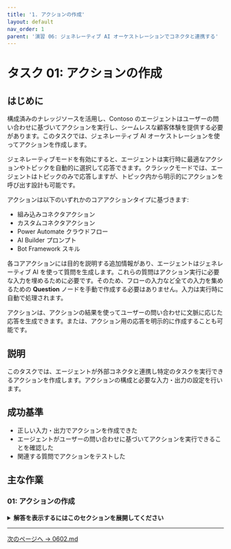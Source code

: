```yaml
---
title: '1. アクションの作成'
layout: default
nav_order: 1
parent: '演習 06: ジェネレーティブ AI オーケストレーションでコネクタと連携する'
---
```


# タスク 01: アクションの作成

## はじめに

構成済みのナレッジソースを活用し、Contoso のエージェントはユーザーの問い合わせに基づいてアクションを実行し、シームレスな顧客体験を提供する必要があります。このタスクでは、ジェネレーティブ AI オーケストレーションを使ってアクションを作成します。

ジェネレーティブモードを有効にすると、エージェントは実行時に最適なアクションやトピックを自動的に選択して応答できます。クラシックモードでは、エージェントはトピックのみで応答しますが、トピック内から明示的にアクションを呼び出す設計も可能です。

アクションは以下のいずれかのコアアクションタイプに基づきます:

  - 組み込みコネクタアクション
  - カスタムコネクタアクション
  - Power Automate クラウドフロー
  - AI Builder プロンプト
  - Bot Framework スキル

各コアアクションには目的を説明する追加情報があり、エージェントはジェネレーティブ AI を使って質問を生成します。これらの質問はアクション実行に必要な入力を埋めるために必要です。そのため、フローの入力など全ての入力を集めるための **Question** ノードを手動で作成する必要はありません。入力は実行時に自動で処理されます。

アクションは、アクションの結果を使ってユーザーの問い合わせに文脈に応じた応答を生成できます。または、アクション用の応答を明示的に作成することも可能です。

## 説明

このタスクでは、エージェントが外部コネクタと連携し特定のタスクを実行できるアクションを作成します。アクションの構成と必要な入力・出力の設定を行います。

## 成功基準

-   正しい入力・出力でアクションを作成できた
-   エージェントがユーザーの問い合わせに基づいてアクションを実行できることを確認した
-   関連する質問でアクションをテストした

## 主な作業

### 01: アクションの作成

<details markdown="block"> 
  <summary><strong>解答を表示するにはこのセクションを展開してください</strong></summary> 

1. 上部バーの **Actions** を選択します。

	![xoij30e1.jpg](../../media/xoij30e1.jpg)

1. **Add an action** を選択します。

1. **Get forecast for today** MSN Weather コネクタを選択します。

	![vl71pr0h.jpg](../../media/vl71pr0h.jpg)

1. 画面右下の **Next** を選択します。

1. **End user authentication** でドロップダウンメニューから **Copilot author authentication** を選択します。

	  ![gkaboin2.jpg](../../media/gkaboin2.jpg)

[!IMPORTANT]
これはエージェント作成者のコンテキストでコネクタを利用し、エンドユーザーに接続を促しません。

1. **Inputs and outputs** セクションで **Inputs** の **Units** を選択します。

	![wdanpr73.jpg](../../media/wdanpr73.jpg)

1. **How will the agent fill this input?** のドロップダウンで **Set as a value** を選択します。

	![kwmjl4t2.jpg](../../media/kwmjl4t2.jpg)

1. ダイアログで **Confirm** を選択します。

1. **Value** のテキストボックスで **Imperial** を選択し、画面右下の **Done** を選択します。

	![45nwag0i.jpg](../../media/45nwag0i.jpg)

1. 設定内容を確認し、画面右下の **Add action** を選択します。

	![it7x3rmc.jpg](../../media/it7x3rmc.jpg)

  </details>

---

[次のページへ → 0602.md](0602.md)